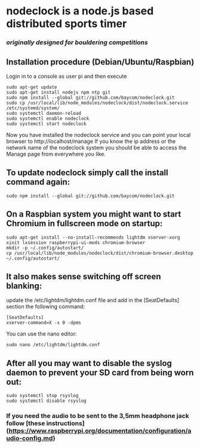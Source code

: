 # nodeclock is a node.js based distributed sports timer 
### *originally designed for bouldering competitions*

## Installation procedure (Debian/Ubuntu/Raspbian) 

Login in to a console as user pi and then execute

```
sudo apt-get update
sudo apt-get install nodejs npm ntp git
sudo npm install --global git://github.com/baycom/nodeclock.git
sudo cp /usr/local/lib/node_modules/nodeclock/dist/nodeclock.service /etc/systemd/system/
sudo systemctl daemon-reload
sudo systemctl enable nodeclock
sudo systemctl start nodeclock
```

Now you have installed the nodeclock service and you can point your local browser to http://localhost/manage
If you know the ip address or the network name of the nodeclock system you should be able to access the Manage page from everywhere you like. 

## To update nodeclock simply call the install command again:

```
sudo npm install --global git://github.com/baycom/nodeclock.git
```

## On a Raspbian system you might want to start Chromium in fullscreen mode on startup:

```
sudo apt-get install --no-install-recommends lightdm xserver-xorg xinit lxsession raspberrypi-ui-mods chromium-browser
mkdir -p ~/.config/autostart/
cp /usr/local/lib/node_modules/nodeclock/dist/chromium-browser.desktop ~/.config/autostart/
```

## It also makes sense switching off screen blanking:

update the /etc/lightdm/lightdm.conf file and add in the [SeatDefaults] section the following command:
```
[SeatDefaults]
xserver-command=X -s 0 -dpms
```
You can use the nano editor:
```
sudo nano /etc/lightdm/lightdm.conf
```

## After all you may want to disable the syslog daemon to prevent your SD card from being worn out:
```
sudo systemctl stop rsyslog
sudo systemctl disable rsyslog

```

### If you need the audio to be sent to the 3,5mm headphone jack follow [these instructions] (https://www.raspberrypi.org/documentation/configuration/audio-config.md)
